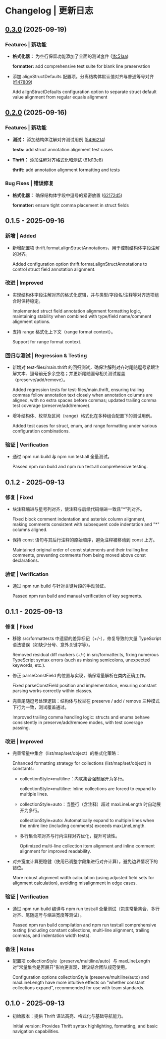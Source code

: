 # Changelog | 更新日志

## [0.3.0](https://github.com/tzzs/vsce-thrift-support/compare/v0.2.0...v0.3.0) (2025-09-19)

### Features | 新功能

* **格式化器：** 为空行保留功能添加了全面的测试套件 ([1fc51aa](https://github.com/tzzs/vsce-thrift-support/commit/1fc51aa318f16f24615ad9a1be31c78f65ae1914))
  
  **formatter:** add comprehensive test suite for blank line preservation

* 添加 alignStructDefaults 配置项，分离结构体默认值对齐与普通等号对齐 ([f147809](https://github.com/tzzs/vsce-thrift-support/commit/f14780960d212ef7171948a3236f56ede786100c))
  
  Add alignStructDefaults configuration option to separate struct default value alignment from regular equals alignment

## [0.2.0](https://github.com/tzzs/vsce-thrift-support/compare/v0.1.4...v0.2.0) (2025-09-16)

### Features | 新功能

* **测试：** 添加结构体注解对齐测试用例 ([5496214](https://github.com/tzzs/vsce-thrift-support/commit/5496214f9303b06d92dce91a740ec4e08b705e16))
  
  **tests:** add struct annotation alignment test cases

* **Thrift：** 添加注解对齐格式化和测试 ([61d13e8](https://github.com/tzzs/vsce-thrift-support/commit/61d13e8b36c2cf679a96a5385221d8cd687d7c71))
  
  **thrift:** add annotation alignment formatting and tests

### Bug Fixes | 错误修复

* **格式化器：** 确保结构体字段中逗号的紧密放置 ([62172d5](https://github.com/tzzs/vsce-thrift-support/commit/62172d5d0a57c8c0bcff3f91eccbe7ec6de1efeb))
  
  **formatter:** ensure tight comma placement in struct fields

## 0.1.5 - 2025-09-16

### 新增 | Added
- 新增配置项 thrift.format.alignStructAnnotations，用于控制结构体字段注解的对齐。
  
  Added configuration option thrift.format.alignStructAnnotations to control struct field annotation alignment.

### 改进 | Improved
- 实现结构体字段注解对齐的格式化逻辑，并与类型/字段名/注释等对齐选项组合时保持稳定。
  
  Implemented struct field annotation alignment formatting logic, maintaining stability when combined with type/field name/comment alignment options.

- 支持 range 格式化上下文（range format context）。
  
  Support for range format context.

### 回归与测试 | Regression & Testing
- 新增对 test-files/main.thrift 的回归测试，确保注解列对齐时尾随逗号紧跟注解文本、逗号前无多余空格；并更新尾随逗号相关测试覆盖（preserve/add/remove）。
  
  Added regression tests for test-files/main.thrift, ensuring trailing commas follow annotation text closely when annotation columns are aligned, with no extra spaces before commas; updated trailing comma test coverage (preserve/add/remove).

- 增补结构体、枚举及区间（range）格式化在多种组合配置下的测试用例。
  
  Added test cases for struct, enum, and range formatting under various configuration combinations.

### 验证 | Verification
- 通过 npm run build 与 npm run test:all 全量测试。
  
  Passed npm run build and npm run test:all comprehensive testing.

## 0.1.2 - 2025-09-13

### 修复 | Fixed
- 块注释缩进与星号列对齐，使注释与后续代码缩进一致且"*"列对齐。
  
  Fixed block comment indentation and asterisk column alignment, making comments consistent with subsequent code indentation and "*" columns aligned.

- 保持 const 语句与其后行注释的原始顺序，避免注释被移动到 const 上方。
  
  Maintained original order of const statements and their trailing line comments, preventing comments from being moved above const declarations.

### 验证 | Verification
- 通过 npm run build 与针对关键片段的手动验证。
  
  Passed npm run build and manual verification of key segments.

## 0.1.1 - 2025-09-13

### 修复 | Fixed
- 移除 src/formatter.ts 中遗留的差异标记（+/-），修复导致的大量 TypeScript 语法错误（如缺少分号、意外关键字等）。
  
  Removed residual diff markers (+/-) in src/formatter.ts, fixing numerous TypeScript syntax errors (such as missing semicolons, unexpected keywords, etc.).

- 修正 parseConstField 的位置与实现，确保常量解析在类内正确工作。
  
  Fixed parseConstField position and implementation, ensuring constant parsing works correctly within classes.

- 完善尾随逗号处理逻辑：结构体与枚举在 preserve / add / remove 三种模式下行为一致，测试覆盖通过。
  
  Improved trailing comma handling logic: structs and enums behave consistently in preserve/add/remove modes, with test coverage passing.

### 改进 | Improved
- 完善常量中集合（list/map/set/object）的格式化策略：
  
  Enhanced formatting strategy for collections (list/map/set/object) in constants:
  
  - collectionStyle=multiline：内联集合强制展开为多行。
    
    collectionStyle=multiline: Inline collections are forced to expand to multiple lines.
  
  - collectionStyle=auto：当整行（含注释）超过 maxLineLength 时自动展开为多行。
    
    collectionStyle=auto: Automatically expand to multiple lines when the entire line (including comments) exceeds maxLineLength.
  
  - 多行集合项对齐与行内注释对齐优化，提升可读性。
    
    Optimized multi-line collection item alignment and inline comment alignment for improved readability.

- 对齐宽度计算更稳健（使用已调整字段集进行对齐计算），避免边界情况下的错位。
  
  More robust alignment width calculation (using adjusted field sets for alignment calculation), avoiding misalignment in edge cases.

### 验证 | Verification
- 通过 npm run build 编译与 npm run test:all 全量测试（包含常量集合、多行对齐、尾随逗号与缩进宽度等测试）。
  
  Passed npm run build compilation and npm run test:all comprehensive testing (including constant collections, multi-line alignment, trailing commas, and indentation width tests).

### 备注 | Notes
- 配置项 collectionStyle（preserve/multiline/auto）与 maxLineLength 对"常量集合是否展开"影响更直观，建议结合团队规范使用。
  
  Configuration options collectionStyle (preserve/multiline/auto) and maxLineLength have more intuitive effects on "whether constant collections expand", recommended for use with team standards.

## 0.1.0 - 2025-09-13
- 初始版本：提供 Thrift 语法高亮、格式化与基础导航能力。
  
  Initial version: Provides Thrift syntax highlighting, formatting, and basic navigation capabilities.